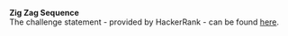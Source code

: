 **Zig Zag Sequence**
<br>
The challenge statement - provided by HackerRank -  can be found [here](src/main/resources/zig-zag-sequence.pdf).